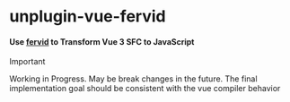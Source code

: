 # unplugin-vue-fervid

#### Use [fervid](https://github.com/phoenix-ru/fervid) to Transform Vue 3 SFC to JavaScript

> [!IMPORTANT]
> Working in Progress.  May be break changes in the future. The final implementation goal should be consistent with the vue compiler behavior

